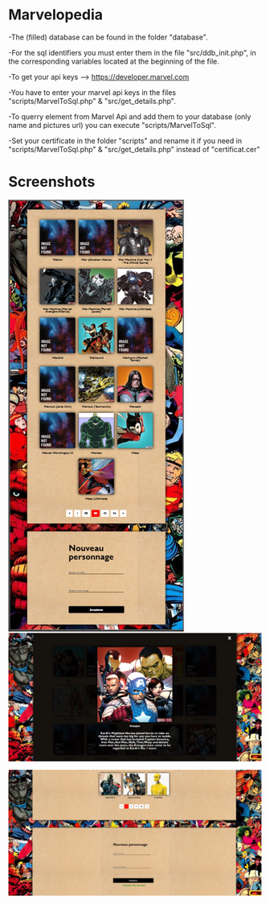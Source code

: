 
# Marvelopedia

-The (filled) database can be found in the folder "database".

-For the sql identifiers you must enter them in the file "src/ddb_init.php", in the corresponding variables located at the beginning of the file.

-To get your api keys --> https://developer.marvel.com

-You have to enter your marvel api keys in the files "scripts/MarvelToSql.php" & "src/get_details.php". 

-To querry element from Marvel Api and add them to your database (only name and pictures url) you can execute "scripts/MarvelToSql". 

-Set your certificate in the folder "scripts" and rename it if you need in "scripts/MarvelToSql.php" & "src/get_details.php" instead of "certificat.cer"

# Screenshots

![Alt text](screenshots/MobileFullView.PNG?raw=true "Mobile full view")
![Alt text](screenshots/DetailView.PNG?raw=true "Detail view")

![Alt text](screenshots/Add.PNG?raw=true "Adding a character")

